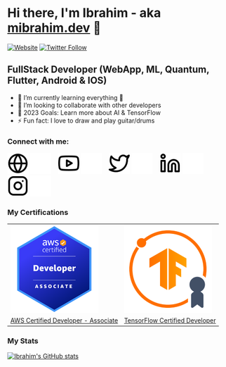 # Hi there, I'm Ibrahim - aka [mibrahim.dev][website] 👋

[![Website](https://img.shields.io/website?label=mibrahim.dev&style=for-the-badge&url=https://mibrahim.dev)](https://mibrahim.dev)
[![Twitter Follow](https://img.shields.io/twitter/follow/ibrahimnd2000?color=1DA1F2&logo=twitter&style=for-the-badge)](https://twitter.com/intent/follow?original_referer=https%3A%2F%2Fgithub.com%2Fibrahimnd2000&screen_name=ibrahimnd2000)

## FullStack Developer (WebApp, ML, Quantum, Flutter, Android & IOS)

- 🌱 I’m currently learning everything 🤣
- 👯 I’m looking to collaborate with other developers
- 🥅 2023 Goals: Learn more about AI & TensorFlow
- ⚡ Fun fact: I love to draw and play guitar/drums

### Connect with me:

[![website](./img/globe-light.svg)](https://mibrahim.dev#gh-light-mode-only)
[![website](./img/globe-dark.svg)](https://mibrahim.dev#gh-dark-mode-only)
&nbsp;&nbsp;
[![website](./img/youtube-light.svg)](https://www.youtube.com/channel/UCVa_gyEymbpP5MaGtdM6r7Q#gh-light-mode-only)
[![website](./img/youtube-dark.svg)](https://www.youtube.com/channel/UCVa_gyEymbpP5MaGtdM6r7Q#gh-dark-mode-only)
&nbsp;&nbsp;
[![website](./img/twitter-light.svg)](https://twitter.com/ibrahimnd2000#gh-light-mode-only)
[![website](./img/twitter-dark.svg)](https://twitter.com/ibrahimnd2000#gh-dark-mode-only)
&nbsp;&nbsp;
[![website](./img/linkedin-light.svg)](https://linkedin.com/in/ibrahimnd#gh-light-mode-only)
[![website](./img/linkedin-dark.svg)](https://linkedin.com/in/ibrahimnd#gh-dark-mode-only)
&nbsp;&nbsp;
[![website](./img/instagram-light.svg)](https://instagram.com/ibrahimnd2000#gh-light-mode-only)
[![website](./img/instagram-dark.svg)](https://instagram.com/ibrahimnd2000#gh-dark-mode-only)

### My Certifications

<table border="0">
 <tr>
    <td><a href="https://www.credly.com/badges/c7b09078-6b63-4fd1-bda9-eb0d5a68d1ed"><img src="./img/AWS.png" width="200"></a></td>
    <td><a href="https://www.credential.net/bc002f03-0f07-4a1d-b768-651f8207050d" width="200"><img src="./img/TensorFlow.png" width="200"></a></td>
 </tr>
 <tr>
    <td><a href="https://www.credly.com/badges/c7b09078-6b63-4fd1-bda9-eb0d5a68d1ed">AWS Certified Developer - Associate</a></td>
    <td><a href="https://www.credly.com/badges/c7b09078-6b63-4fd1-bda9-eb0d5a68d1ed">TensorFlow Certified Developer</a></td>
 </tr>
</table>

### My Stats

[![Ibrahim's GitHub stats](https://github-readme-stats.vercel.app/api?username=ibrahimnd2000&theme=rose_pine&show_icons=true&hide_border=true&count_private=true)](https://github.com/anuraghazra/github-readme-stats)

[website]: mibrahim.dev
[twitter]: https://twitter.com/ibrahimnd2000
[youtube]: https://youtube.com/@ibrahimnd2000
[instagram]: https://instagram.com/ibrahimnd2000
[linkedin]: https://linkedin.com/in/ibrahimnd
